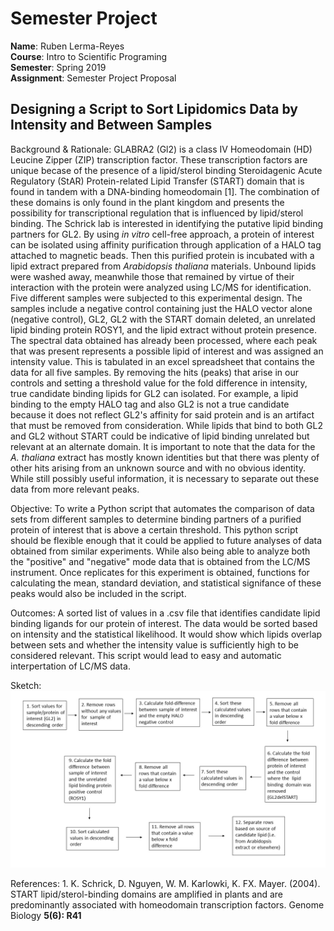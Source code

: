 # Semester Project

**Name**: Ruben Lerma-Reyes  
**Course**: Intro to Scientific Programing  
**Semester**: Spring 2019  
**Assignment**: Semester Project Proposal

## Designing a Script to Sort Lipidomics Data by Intensity and Between Samples   

Background & Rationale: GLABRA2 (Gl2) is a class IV Homeodomain (HD) Leucine Zipper (ZIP) transcription factor. These transcription factors are unique becase of the presence of a lipid/sterol binding Steroidagenic Acute Regulatory (StAR) Protein-related Lipid Transfer (START) domain that is found in tandem with a DNA-binding homeodomain [1]. The combination of these domains is only found in the plant kingdom and presents the possibility for transcriptional regulation that is influenced by lipid/sterol binding. The Schrick lab is interested in identifying the putative lipid binding partners for GL2. By using *in vitro* cell-free approach, a protein of interest can be isolated using affinity purification through application of a HALO tag attached to magnetic beads. Then this purified protein is incubated with a lipid extract prepared from *Arabidopsis thaliana* materials. Unbound lipids were washed away, meanwhile those that remained by virtue of their interaction with the protein were analyzed using LC/MS for identification. Five different samples were subjected to this experimental design. The samples include a negative control containing just the HALO vector alone (negative control), GL2, GL2 with the START domain deleted, an unrelated lipid binding protein ROSY1, and the lipid extract without protein presence. The spectral data obtained has already been processed, where each peak that was present represents a possible lipid of interest and was assigned an intensity value. This is tabulated in an excel spreadsheet that contains the data for all five samples. By removing the hits (peaks) that arise in our controls and setting a threshold value for the fold difference in intensity, true candidate binding lipids for GL2 can isolated. For example, a lipid binding to the empty HALO tag and also GL2 is not a true candidate because it does not reflect GL2's affinity for said protein and is an artifact that must be removed from consideration. While lipids that bind to both GL2 and GL2 without START could be indicative of lipid binding unrelated but relevant at an alternate domain. It is important to note that the data for the *A. thaliana* extract has mostly known identities but that there was plenty of other hits arising from an unknown source and with no obvious identity. While still possibly useful information, it is necessary to separate out these data from more relevant peaks. 

Objective: To write a Python script that automates the comparison of data sets from different samples to determine binding partners of a purified protein of interest that is above a certain threshold. This python script should be flexible enough that it could be applied to future analyses of data obtained from similar experiments. While also being able to analyze both the "positive" and "negative" mode data that is obtained from the LC/MS instrument. Once replicates for this experiment is obtained, functions for calculating the mean, standard deviation, and statistical signifance of these peaks would also be included in the script. 

Outcomes: A sorted list of values in a .csv file that identifies candidate lipid binding ligands for our protein of interest. The data would be sorted based on intensity and the statistical likelihood. It would show which lipids overlap between sets and whether the intensity value is sufficiently high to be considered relevant. This script would lead to easy and automatic interpertation of LC/MS data. 

Sketch:
        ![Project Sketch](https://github.com/rbn-lerma/Semester-Project/blob/master/semester%20project%20sketch.jpg)

References: 1. K. Schrick, D. Nguyen, W. M. Karlowki, K. FX. Mayer. (2004). START lipid/sterol-binding domains are amplified in plants and are predominantly associated with homeodomain transcription factors. Genome Biology **5(6): R41**

